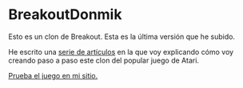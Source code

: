 BreakoutDonmik
==============

Esto es un clon de Breakout. Esta es la última versión que he subido.

He escrito una <a href="http://donmik.com/2013/08/another-breakout-game/">serie de artículos</a> en la que voy explicando cómo voy creando paso a paso este clon del popular juego de Atari.

<a href="http://donmik.com/breakout/">Prueba el juego en mi sitio.</a>
